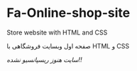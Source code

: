 # Fa-Online-shop-site
Store website with HTML and CSS


صفحه اول وبسایت فروشگاهی با HTML و CSS

*سایت هنوز ریسپانسیو نشده!!*
